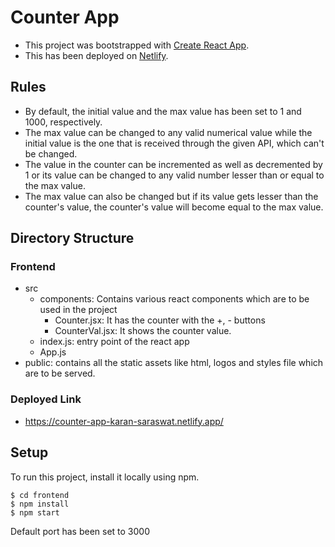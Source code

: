 # Counter App

* This project was bootstrapped with [Create React App](https://github.com/facebook/create-react-app).
* This has been deployed on [Netlify](https://counter-app-karan-saraswat.netlify.app/).

## Rules

* By default, the initial value and the max value has been set to 1 and 1000, respectively.
* The max value can be changed to any valid numerical value while the initial value is the one that is received through the given API, which can't be changed.
* The value in the counter can be incremented as well as decremented by 1 or its value can be changed to any valid number lesser than or equal to the max value.
* The max value can also be changed but if its value gets lesser than the counter's value, the counter's value will become equal to the max value.

## Directory Structure

### Frontend

* src
  * components: Contains various react components which are to be used in the project
    * Counter.jsx: It has the counter with the +, - buttons
    * CounterVal.jsx: It shows the counter value.
  * index.js: entry point of the react app
  * App.js
* public: contains all the static assets like html, logos and styles file which are to be served.

### Deployed Link
* https://counter-app-karan-saraswat.netlify.app/

## Setup
To run this project, install it locally using npm.

```
$ cd frontend
$ npm install
$ npm start
```

Default port has been set to 3000
